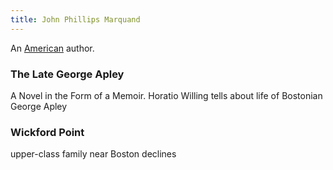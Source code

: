 ```yaml
---
title: John Phillips Marquand
---
```


An [American](../index.html) author.

### The Late George Apley

A Novel in the Form of a Memoir. Horatio Willing tells about life of Bostonian George Apley

### Wickford Point

upper-class family near Boston declines
